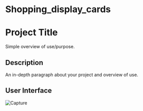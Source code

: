 # Shopping_display_cards
# Project Title

Simple overview of use/purpose.

## Description

An in-depth paragraph about your project and overview of use.

## User Interface


![Capture](https://user-images.githubusercontent.com/86045021/175484156-de162582-20ff-4d80-ace4-8119fb17378d.JPG)

